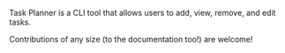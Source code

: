 Task Planner is a CLI tool that allows users to add, view, remove, and edit tasks.

Contributions of any size (to the documentation too!) are welcome! 

